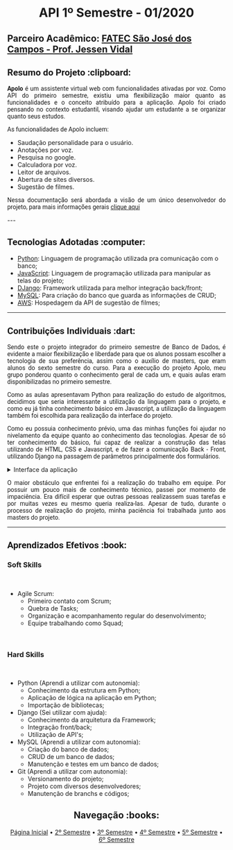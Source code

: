 <html>
<body>
 <h1 align="center"> API 1º Semestre - 01/2020</h1>
 <h2> Parceiro Acadêmico: <a href="https://fatecsjc-prd.azurewebsites.net/">FATEC São José dos Campos - Prof. Jessen Vidal</a></h2>
  <h2 style="font-family:roboto;"> Resumo do Projeto :clipboard:</h2>
  
  <p align="justify" style="font-family:roboto;"><b>Apolo</b> é um assistente virtual web com funcionalidades ativadas por voz. Como API do primeiro semestre, existiu uma flexibilização maior quanto as funcionalidades e o conceito atribuído para a aplicação. Apolo foi criado pensando no contexto estudantil, visando ajudar um estudante a se organizar quanto seus estudos.</p>
    <p align="justify" style="font-family:roboto;"> As funcionalidades de Apolo incluem: 
  <ul>
    <li>Saudação personalidade para o usuário.</li>
    <li>Anotações por voz.</li>
    <li>Pesquisa no google.</li>
    <li>Calculadora por voz.</li>
    <li>Leitor de arquivos.</li>
    <li>Abertura de sites diversos.</li>
    <li>Sugestão de filmes.</li>
  </ul>
 </p>
  <p align="justify" style="font-family:roboto;">Nessa documentação será abordada a visão de um único desenvolvedor do projeto, para mais informações gerais <a href="https://gitlab.com/apolo-pi-fatec/apolo">clique aqui</a></p>
  ---
  
  <h2 style="font-family:roboto;"> Tecnologias Adotadas :computer:</h2>
  
  * [Python](https://docs.python.org/3/index.html): Linguagem de programação utilizada pra comunicação com o banco;
  * [JavaScript](https://www.javascript.com/): Linguagem de programação utilizada para manipular as telas do projeto;
  * [DJango](https://docs.djangoproject.com/en/4.0/): Framework utilizada para melhor integração back/front;
  * [MySQL](https://dev.mysql.com/doc/): Para criação do banco que guarda as informações de CRUD;
  * [AWS](https://aws.amazon.com/pt/relational-database/): Hospedagem da API de sugestão de filmes;
  
  ---
  
  <h2 style="font-family:roboto;"> Contribuições Individuais :dart:</h2>
  <p align="justify" style="font-family:roboto;">Sendo este o projeto integrador do primeiro semestre de Banco de Dados, é evidente a maior flexibilização e liberdade para que os alunos possam escolher a tecnologia de sua preferência, assim como o auxílio de masters, que eram alunos do sexto semestre do curso. Para a execução do projeto Apolo, meu grupo ponderou quanto o conhecimento geral de cada um, e quais aulas eram disponibilizadas no primeiro semestre.</p>
 <p align="justify" style="font-family:roboto;">Como as aulas apresentavam Python para realização do estudo de algoritmos, decidimos que seria interessante a utilização da linguagem para o projeto, e como eu já tinha conhecimento básico em Javascript, a utilização da linguagem também foi escolhida para realização da interface do projeto.</p>
  <p align="justify" style="font-family:roboto;">Como eu possuia conhecimento prévio, uma das minhas funções foi ajudar no nivelamento da equipe quanto ao conhecimento das tecnologias. Apesar de só ter conhecimento do básico, fui capaz de realizar a construção das telas utilizando de HTML, CSS e Javascript, e de fazer a comunicação Back - Front, utilizando Django na passagem de parâmetros principalmente dos formulários.</p>
 
  <details>
  <summary>Interface da aplicação</summary>
  <br>
   <h3 align="center">Tela de login e menu</h3>
   <p align="center">
   <img align="center" style="border-radius: 50%;" src="https://user-images.githubusercontent.com/46934773/188323231-ea814f19-643c-4c87-98d0-a20e2a83ff56.gif" alt=""/>    </p>
   <br>
   <h3 align="center">Tela de criar anotação</h3>
   <p align="center">
    <img align="center" style="border-radius: 50%;" src="https://user-images.githubusercontent.com/46934773/188323406-58d1b662-01e5-4fa7-9602-40146124a96a.gif" alt=""/>
   </p>
   <br>
   <h3 align="center">Tela de calculadora</h3>
   <p align="center">
    <img align="center" style="border-radius: 50%;" src="https://user-images.githubusercontent.com/46934773/188323363-f2fabc10-9619-4292-8a01-1b54899cc396.gif" alt=""/>
   </p>
  </details>
  <p align="justify" style="font-family:roboto;">O maior obstáculo que enfrentei  foi a realização do trabalho em equipe. Por possuir um pouco mais de conhecimento técnico, passei por momento de impaciência. Era difícil esperar que outras pessoas realizassem suas tarefas e por muitas vezes eu mesmo queria realiza-las. Apesar de tudo, durante o processo de realização do projeto, minha paciência foi trabalhada junto aos masters do projeto.</p>
  
  ---
   
  <h2 style="font-family:roboto;"> Aprendizados Efetivos :book:</h2>
 
 <h3 align="justify">Soft Skills</h3>
 <br>
  <ul>
    <li>Agile Scrum:
      <ul>
        <li>Primeiro contato com Scrum;</li>
        <li>Quebra de Tasks;</li>
        <li>Organização e acompanhamento regular do desenvolvimento;</li>   
        <li>Equipe trabalhando como Squad;</li>
      </ul>
     </li>
   </ul>
   <br>
   <h3 align="justify">Hard Skills</h3>
   <br>
  <ul>
   <li>Python (Aprendi a utilizar com autonomia):
     <ul>
       <li>Conhecimento da estrutura em Python;</li>
       <li>Aplicação de lógica na aplicação em Python;</li>
       <li>Importação de bibliotecas;</li>
     </ul>
    </li>
    <li>Django (Sei utilizar com ajuda):
     <ul>
       <li>Conhecimento da arquitetura da Framework;</li>
       <li>Integração front/back;</li>
       <li>Utilização de API's;</li>
     </ul>
    </li>
       <li>MySQL (Aprendi a utilizar com autonomia):
     <ul>
       <li>Criação do banco de dados;</li>
       <li>CRUD de um banco de dados;</li>
       <li>Manutenção e testes em um banco de dados;</li>
     </ul>
    </li>
      <li>Git (Aprendi a utilizar com autonomia):
     <ul>
       <li>Versionamento do projeto;</li>
       <li>Projeto com diversos desenvolvedores;</li>
       <li>Manutenção de branchs e códigos;</li>
     </ul>
    </li>
  </ul>
  <h2 align="center"> Navegação :books:</h2>
  <p align="center">
   <a href="https://github.com/MikeBBatista/dossie/blob/main/README.md"> Página Inicial</a> •
    <a href="https://github.com/MikeBBatista/dossie/blob/main/API_2.md"> 2º Semestre</a></a> •
    <a href="https://github.com/MikeBBatista/dossie/blob/main/API_3.md"> 3º Semestre</a></a> •
   <a href=""> 4º Semestre</a> •
   <a href=""> 5º Semestre</a></a> •
   <a href=""> 6º Semestre</a></a>
  </p>
  
</body>
</html>
